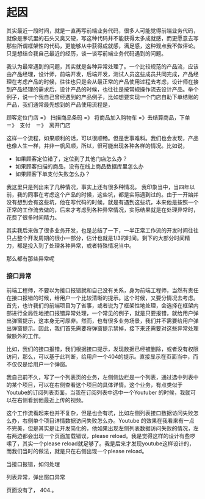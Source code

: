 # 起因

其实最近一段时间，就是一直再写前端业务代码，很多人可能觉得前端业务代码，就像是茅坑里的石头又臭又硬，写这种代码并不能获得太多成就感，而更愿意去写那些所谓框架性的代码，更能够从中获得成就感，满足感，这种观点我不做评论。只是想结合我自己最近的经历，谈一谈写前端业务代码遇到的问题。

我认为最常遇到的问题，其实就是各种异常处理了。一个比较规范的产品流，应该由产品经理，设计师，前端开发，后端开发，测试人员这些成员共同完成，产品经理在考虑产品的时候，往往也只是会从最正常的产品使用过程去考虑，设计师在接到产品经理的需求后，设计产品的时候，也往往是按常规操作流去设计产品。举个例子，说一个我自己曾经遇到的产品例子，比如想要实现一个门店自助下单结账的产品，我们通常最先想到的产品使用流程是，

顾客定位门店 =》 扫描商品条码 =》 将商品加入购物车 =》去结算商品，下单　＝》　支付　＝》　离开门店

这样一个流程，如果顺利的话，可以很顺畅。但是世事难料。我们也会发现，产品也像人生一样，并非一帆风顺，所以，很可能出现各种各样的情况。比如说，


- 如果顾客定位错了，定位到了其他门店怎么办？
- 如果顾客扫描的商品，没有在线上商品数据库里怎么办
- 如果顾客下单支付失败怎么办？

我这里只是列出来了几种情况，事实上还有很多种情况。 我印象当中，当四年以前，我的同事在考虑这个产品的时候，这些坑，都是实际遇到过的。由于一开始并没有想到会有这些坑，他在写代码的时候，就是有遇到这些坑，本来他是按照一个正常的工作流去做的，后来才考虑到各种异常情况，实际结果就是在处理异常时，花费了很多时间精力。

其实我后来做了很多业务开发，也是总结了一下，一半正常工作流的开发时间往往只占整个开发周期的很小一部分，估计也就是1/3的时间。剩下的大部分时间精力，都是投入到了处理各种异常，或者特殊情况当中。

那么都有那些异常呢

### 接口异常

前端工程师，不要以为接口报错就和自己没有关系，身为前端工程师，当然有责任在接口报错的时候，给用户一个比较清晰的提示。这个时候，又要分情况去考虑。首先，也许我们的前端项目为了省事，或者说为了框架性地处理，会选择在框架内部进行全局性地接口报错异常处理，一个常见的例子，就是只要报错，就给用户弹出弹窗提示，这本身无可厚非。然而，也有很多业务场景，我们并不需要给用户弹出弹窗提示。因此，我们首先需要将弹窗提示禁掉，接下来还需要对这些异常处理做额外的工作。

比如，我们的接口报错，我们根据接口提示，发现数据已经被删除，或者没有权限访问，那么，可以基于此判断，给用户一个404的提示。直接显示在页面当中，而不仅仅是给用户一个弹窗。



我自己前不久，写了一个列表页的业务，左侧侧边栏是一个列表，通过选中列表中的某个项目，可以在右侧查看这个项目的具体详情。这个业务，有点类似于Youtube的订阅列表页面，当我在订阅列表中选中一个Youtuber 的时候，我就可以在右侧看到他最近上传的视频。

这个工作流看起来也并不复杂，但是也会有坑，比如左侧列表接口数据访问失败怎么办，右侧单个项目详情数据访问失败怎么办。Youtube 的效果在我看来有一点不完美，但是其实是让开发简化的，他如果出现左侧列表数据访问失败的情况，左右两边都会出现一个页面加载错误，please reload。我是觉得这样的设计有些啰嗦了，其实一个please reload就足够了。我是后来才发现youtube这样设计的，而我们当时的做法，就是只在右侧出现一个please reload。

 当接口报错，如何处理


列表异常，弹出窗口异常

页面没有了， 404.。